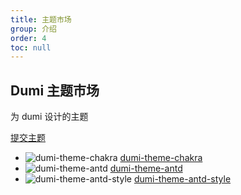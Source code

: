 ```yaml
---
title: 主题市场
group: 介绍
order: 4
toc: null
---
```


<div class="dumi-site-theme-cases-center">
  <h2>Dumi 主题市场</h2>
  <p>为 dumi 设计的主题</p>
  <a
    className="dumi-site-theme-cases-button primary"
    type="button"
    href="https://github.com/umijs/dumi/edit/master/docs/theme/market.md"
    target="_blank"
    rel="noopener noreferrer"
  >
    提交主题
  </a>
</div>

<ThemeCases>
  <ul class="dumi-site-theme-cases-list">
    <li
      class="dumi-site-theme-cases-item"
      data-title="dumi-theme-chakra"
      data-url="https://dumi-theme-chakra.deno.dev"
      data-picture="https://blog-pic.deno.dev/2023-01-28/1674895310392-dumi-theme-chakra-screen.png"
      data-description="Chakra theme for dumi2"
      data-source="https://github.com/innocces/dumi-theme-chakra"
    >
      <img src="https://blog-pic.deno.dev/2023-01-28/1674895310392-dumi-theme-chakra-screen.png" alt="dumi-theme-chakra" />
      <a href="https://dumi-theme-chakra.deno.dev" target="_blank" rel="noopener noreferrer">dumi-theme-chakra</a>
    </li>
    <li
      class="dumi-site-theme-cases-item"
      data-title="dumi-theme-antd"
      data-url="https://kuangpf.com/dumi-theme-antd"
      data-picture="https://user-images.githubusercontent.com/20694238/217142436-84032340-588c-4b68-9f30-9b3a4d24c1c4.png"
      data-description="dumi2 theme similar to antd v5 website"
      data-source="https://github.com/KuangPF/dumi-theme-antd"
    >
      <img src="https://user-images.githubusercontent.com/20694238/217142436-84032340-588c-4b68-9f30-9b3a4d24c1c4.png" alt="dumi-theme-antd" />
      <a href="https://kuangpf.com/dumi-theme-antd" target="_blank" rel="noopener noreferrer">dumi-theme-antd</a>
    </li>
    <li
      class="dumi-site-theme-cases-item"
      data-title="dumi-theme-antd-style"
      data-url="https://dumi-theme-antd-style.arvinx.app"
      data-picture="https://mdn.alipayobjects.com/huamei_rqvucu/afts/img/A*kuxBSKkIwYEAAAAAAAAAAAAADoN6AQ/fmt.webp"
      data-description="dumi2 theme for antd-style document website"
      data-source="https://github.com/arvinxx/dumi-theme-antd-style"
    >
      <img src="https://mdn.alipayobjects.com/huamei_rqvucu/afts/img/A*kuxBSKkIwYEAAAAAAAAAAAAADoN6AQ/fmt.webp" alt="dumi-theme-antd-style" />
      <a href="https://kuangpf.com/dumi-theme-antd" target="_blank" rel="noopener noreferrer">dumi-theme-antd-style</a>
    </li>
    
  </ul>
</ThemeCases>

